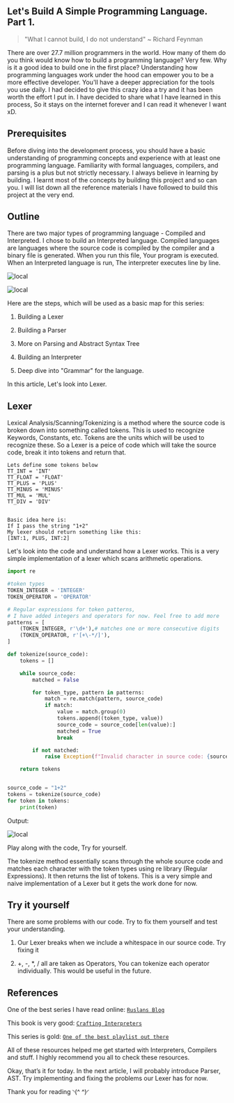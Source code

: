 ## Let's Build A Simple Programming Language. Part 1.

> "What I cannot build, I do not understand"    ~ Richard Feynman

There are over 27.7 million programmers in the world. How many of them do you think would know how to build a programming language? Very few. Why is it a good idea to build one in the first place? Understanding how programming languages work under the hood can empower you to be a more effective developer. You'll have a deeper appreciation for the tools you use daily. I had decided to give this crazy idea a try and it has been worth the effort I put in. I have decided to share what I have learned in this process, So it stays on the internet forever and I can read it whenever I want xD.

## Prerequisites
Before diving into the development process, you should have a basic understanding of programming concepts and experience with at least one programming language. Familiarity with formal languages, compilers, and parsing is a plus but not strictly necessary. I always believe in learning by building. I learnt most of the concepts by building this project and so can you. I will list down all the reference materials I have followed to build this project at the very end.

## Outline
There are two major types of programming language - Compiled and Interpreted. I chose to build an Interpreted language. Compiled languages are languages where the source code is compiled by the compiler and a binary file is generated. When you run this file, Your program is executed. When an Interpreted language is run, The interpreter executes line by line.

![local](/articleimages/compiler.png)

![local](/articleimages/interpreter.png)

Here are the steps, which will be used as a basic map for this series:

1. Building a Lexer

2. Building a Parser

3. More on Parsing and Abstract Syntax Tree

4. Building an Interpreter

5. Deep dive into "Grammar" for the language.

In this article, Let's look into Lexer.
## Lexer
Lexical Analysis/Scanning/Tokenizing is a method where the source code is broken down into something called tokens. This is used to recognize Keywords, Constants, etc. Tokens are the units which will be used to recognize these. So a Lexer is a peice of code which will take the source code, break it into tokens and return that.

```plaintext
Lets define some tokens below
TT_INT = 'INT'
TT_FLOAT = 'FLOAT'
TT_PLUS = 'PLUS'
TT_MINUS = 'MINUS'
TT_MUL = 'MUL'
TT_DIV = 'DIV'


Basic idea here is:
If I pass the string "1+2"
My lexer should return something like this:
[INT:1, PLUS, INT:2]
```

Let's look into the code and understand how a Lexer works. This is a very simple implementation of a lexer which scans arithmetic operations.

```python
import re

#token types
TOKEN_INTEGER = 'INTEGER'
TOKEN_OPERATOR = 'OPERATOR'

# Regular expressions for token patterns,
# I have added integers and operators for now. Feel free to add more
patterns = [
    (TOKEN_INTEGER, r'\d+'),# matches one or more consecutive digits 
    (TOKEN_OPERATOR, r'[+\-*/]'),
]

def tokenize(source_code):
    tokens = []

    while source_code:
        matched = False

        for token_type, pattern in patterns:
            match = re.match(pattern, source_code)
            if match:
                value = match.group(0)
                tokens.append((token_type, value))
                source_code = source_code[len(value):]
                matched = True
                break

        if not matched:
            raise Exception(f"Invalid character in source code: {source_code[0]}")

    return tokens


source_code = "1+2"
tokens = tokenize(source_code)
for token in tokens:
    print(token)
```
Output:

![local](/articleimages/output.png)

Play along with the code, Try for yourself.

The tokenize method essentially scans through the whole source code and matches each character with the token types using re library (Regular Expressions). It then returns the list of tokens. This is a very simple and naive implementation of a Lexer but it gets the work done for now.

## Try it yourself
There are some problems with our code. Try to fix them yourself and test your understanding.

1. Our Lexer breaks when we include a whitespace in our source code. Try fixing it

2. +, -, *, / all are taken as Operators, You can tokenize each operator individually. This would be useful in the future.

## References
One of the best series I have read online: [`Ruslans Blog`](https://ruslanspivak.com/lsbasi-part1/)

This book is very good: [`Crafting Interpreters`](https://craftinginterpreters.com)

This series is gold: [`One of the best playlist out there`](https://www.youtube.com/playlist?list=PLZQftyCk7_SdoVexSmwy_tBgs7P0b97yD)

All of these resources helped me get started with Interpreters, Compilers and stuff. I highly recommend you all to check these resources.

Okay, that’s it for today. In the next article, I will probably introduce Parser, AST. Try implementing and fixing the problems our Lexer has for now.

Thank you for reading ◝(^ ^)◜


